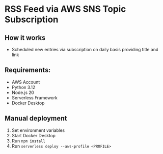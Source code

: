 # RSS Feed via AWS SNS Topic Subscription

## How it works

- Scheduled new entries via subscription on daily basis providing title and link

## Requirements:

- AWS Account
- Python 3.12
- Node.js 20
- Serverless Framework
- Docker Desktop

## Manual deployment

1. Set environment variables
2. Start Docker Desktop
3. Run `npm install`
4. Run `serverless deploy --aws-profile <PROFILE>`
